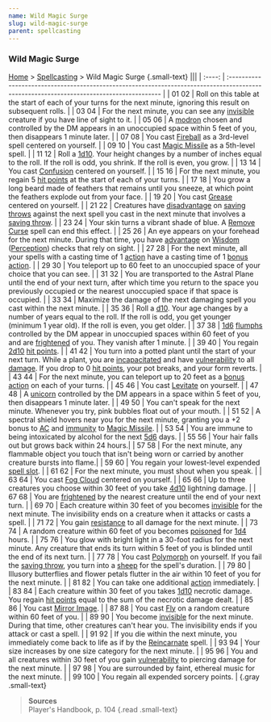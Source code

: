 ```yaml
---
name: Wild Magic Surge
slug: wild-magic-surge
parent: spellcasting
---
```

### Wild Magic Surge
[Home](dm-operations-center) > [Spellcasting](spellcasting-menu) > Wild Magic Surge {.small-text}
|||
| :----: | :--------------------------------------------------------------------------------------------------------------------------------------- |
| 01 02  | Roll on this table at the start of each of your turns for the next minute, ignoring this result on subsequent rolls.                     |
| 03 04  | For the next minute, you can see any [invisible](invisible) creature if you have line of sight to it.                                    |
| 05 06  | A [modron](/monster/modron) chosen and controlled by the DM appears in an unoccupied space within 5 feet of you, then disappears 1 minute later. |
| 07 08  | You cast [Fireball](/spell/fireball) as a 3rd-level spell centered on yourself.	                                                        |
| 09 10  | You cast [Magic Missile](/spell/magic-missile) as a 5th-level spell.	                                                                    |
| 11 12  | Roll a [1d10](/roll/1d10). Your height changes by a number of inches equal to the roll. If the roll is odd, you shrink. If the roll is even, you grow. |
| 13 14  | You cast [Confusion](/spell/confusion) centered on yourself.	                                                                            |
| 15 16  | For the next minute, you regain 5 [hit points](hit-points) at the start of each of your turns.	                                        |
| 17 18  | You grow a long beard made of feathers that remains until you sneeze, at which point the feathers explode out from your face.	        |
| 19 20  | You cast [Grease](/spell/grease) centered on yourself.	                                                                                |
| 21 22  | Creatures have [disadvantage](advantage-and-disadvantage) on [saving throws](saving-throws) against the next spell you cast in the next minute that involves a [saving throw](saving-throws).	|
| 23 24  | Your skin turns a vibrant shade of blue. A [Remove Curse](/spell/remove-curse) spell can end this effect.	|
| 25 26  | An eye appears on your forehead for the next minute. During that time, you have [advantage](advantage-and-disadvantage) on [Wisdom](wisdom) ([Perception](perception)) checks that rely on sight.	|
| 27 28  | For the next minute, all your spells with a casting time of 1 [action](action) have a casting time of 1 [bonus action](bonus-action).	|
| 29 30  | You teleport up to 60 feet to an unoccupied space of your choice that you can see.	|
| 31 32  | You are transported to the Astral Plane until the end of your next turn, after which time you return to the space you previously occupied or the nearest unoccupied space if that space is occupied.	|
| 33 34  | Maximize the damage of the next damaging spell you cast within the next minute.	|
| 35 36  | Roll a [d10](/roll/1d10). Your age changes by a number of years equal to the roll. If the roll is odd, you get younger (minimum 1 year old). If the roll is even, you get older.	|
| 37 38  | [1d6](/roll/1d6) [flumphs](/monster/flumph) controlled by the DM appear in unoccupied spaces within 60 feet of you and are [frightened](frightened) of you. They vanish after 1 minute.	|
| 39 40  | You regain [2d10](/roll/2d10) [hit points](hit-points).	|
| 41 42  | You turn into a potted plant until the start of your next turn. While a plant, you are [incapacitated](incapacitated) and have [vulnerability](resistance-and-vulnerability) to all [damage](damage-type). If you drop to 0 [hit points](hit-points), your pot breaks, and your form reverts.	|
| 43 44  | For the next minute, you can teleport up to 20 feet as a [bonus action](bonus-action) on each of your turns.	|
| 45 46  | You cast [Levitate](/spell/levitate) on yourself.	|
| 47 48  | A [unicorn](/monster/unicorn) controlled by the DM appears in a space within 5 feet of you, then disappears 1 minute later.	|
| 49 50  | You can't speak for the next minute. Whenever you try, pink bubbles float out of your mouth.	|
| 51 52  | A spectral shield hovers near you for the next minute, granting you a +2 bonus to [AC](armor-class) and [immunity](resistance-and-vulnerability) to [Magic Missile](/spell/magic-missile). |
| 53 54  | You are immune to being intoxicated by alcohol for the next [5d6](/roll/5d6) days. |
| 55 56  | Your hair falls out but grows back within 24 hours.|
| 57 58  | For the next minute, any flammable object you touch that isn't being worn or carried by another creature bursts into flame.|
| 59 60  | You regain your lowest-level expended [spell slot](spell-levels-and-slots). |
| 61 62  | For the next minute, you must shout when you speak. |
| 63 64  | You cast [Fog Cloud](/spell/fog-cloud) centered on yourself. |
| 65 66  | Up to three creatures you choose within 30 feet of you take [4d10](/roll/4d10) lightning damage. |
| 67 68  | You are [frightened](frightened) by the nearest creature until the end of your next turn. |
| 69 70  | Each creature within 30 feet of you becomes [invisible](invisible) for the next minute. The invisibility ends on a creature when it attacks or casts a spell. |
| 71 72  | You gain [resistance](resistance-and-vulnerability) to all damage for the next minute.  |
| 73 74  | A random creature within 60 feet of you becomes [poisoned](poisoned) for [1d4](/roll/1d4) hours. |
| 75 76  | You glow with bright light in a 30-foot radius for the next minute. Any creature that ends its turn within 5 feet of you is blinded until the end of its next turn. |
| 77 78  | You cast [Polymorph](/spell/polymorph) on yourself. If you fail the [saving throw](saving-throws), you turn into a [sheep](/monster/sheep) for the spell's duration. |
| 79 80  | Illusory butterflies and flower petals flutter in the air within 10 feet of you for the next minute. |
| 81 82  | You can take one additional [action](action) immediately. |
| 83 84  | Each creature within 30 feet of you takes [1d10](/roll/1d10) necrotic damage. You regain [hit points](hit-points) equal to the sum of the necrotic damage dealt. |
| 85 86  | You cast [Mirror Image](/spell/mirror-image). |
| 87 88  | You cast [Fly](/spell/fly) on a random creature within 60 feet of you. |
| 89 90  | You become [invisible](invisible) for the next minute. During that time, other creatures can't hear you. The invisibility ends if you attack or cast a spell. |
| 91 92  | If you die within the next minute, you immediately come back to life as if by the [Reincarnate](/spell/reincarnate) spell. |
| 93 94  | Your size increases by one size category for the next minute. |
| 95 96  | You and all creatures within 30 feet of you gain [vulnerability](/resistance-and-vulnerability) to piercing damage for the next minute. |
| 97 98  | You are surrounded by faint, ethereal music for the next minute. |
| 99 100 | You regain all expended sorcery points. |
{.gray .small-text}

> **Sources** <br/>
> Player's Handbook, p. 104
{.read .small-text}
